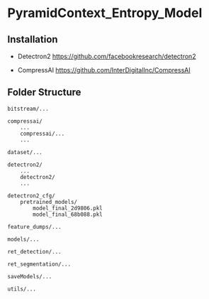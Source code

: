 # PyramidContext_Entropy_Model


## Installation

- Detectron2 
    https://github.com/facebookresearch/detectron2

- CompressAI 
    https://github.com/InterDigitalInc/CompressAI

## Folder Structure
```
bitstream/...

compressai/
    ...
    compressai/...
    ...

dataset/...

detectron2/
    ...
    detectron2/
    ...

detectron2_cfg/
    pretrained_models/
        model_final_2d9806.pkl
        model_final_68b088.pkl

feature_dumps/...

models/...

ret_detection/...

ret_segmentation/...

saveModels/...

utils/...
```